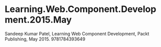# Learning.Web.Component.Development.2015.May
Sandeep Kumar Patel, Learning Web Component Development, Packt Publishing, May 2015. 9781784393649
